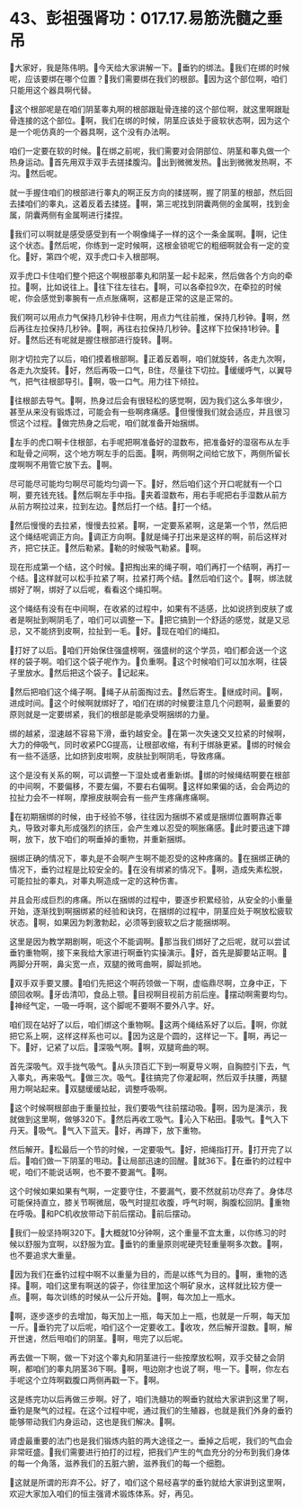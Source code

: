 # 43、彭祖强肾功：017.17.易筋洗髓之垂吊

🎼大家好，我是陈伟明。🎼今天给大家讲解一下。🎼垂钓的绑法。🎼我们在绑的时候呢，应该要绑在哪个位置？🎼我们需要绑在我们的根部。🎼因为这个部位啊，咱们只能用这个器具啊代替。

🎼这个根部呢是在咱们阴茎睾丸啊的根部跟耻骨连接的这个部位啊，就这里啊跟耻骨连接的这个部位。🎼啊，我们在绑的时候，阴茎应该处于疲软状态啊，因为这个是一个呃仿真的一个器具啊，这个没有办法啊。

咱们一定要在软的时候。🎼在绑之前呢，我们需要对会阴部位、阴茎和睾丸做一个热身运动。🎼首先用双手双手去搓揉腹沟。🎼出到微微发热。🎼出到微微发热啊，不沟。🎼然后呢。

就一手握住咱们的根部进行睾丸的啊正反方向的揉搓啊，握了阴茎的根部，然后回去揉咱们的睾丸，这着反着去揉搓。🎼啊，第三呢找到阴囊两侧的金属啊，找到金属，阴囊两侧有金属啊进行揉捏。

🎼我们可以啊就是感受感受到有一个啊像绳子一样的这个一条金属啊。🎼啊，记住这个状态。🎼然后呢，你练到一定时候啊，这根金锁呢它的粗细啊就会有一定的变化。🎼好，第四个呢，双手虎口卡入根部啊。

双手虎口卡住咱们整个把这个啊根部睾丸和阴茎一起卡起来，然后做各个方向的牵拉。🎼啊，比如说往上。🎼往下往左往右。🎼啊，可以各牵拉9次，在牵拉的时候呢，你会感觉到睾腕有一点点胀痛啊，这都是正常的这是正常的。

我们啊可以用点力气保持几秒钟卡住啊，用点力气往前推，保持几秒钟。🎼啊，然后再往左拉保持几秒钟。🎼啊，再往右拉保持几秒钟。🎼这样下拉保持1秒钟。🎼好。🎼然后还有呢就是握住根部进行旋转。🎼啊。

刚才切拉完了以后，咱们摸着根部啊。🎼正着反着啊，咱们就旋转，各走九次啊，各走九次旋转。🎼好，然后再吸一口气，B住，尽量往下切拉。🎼缓缓呼气，以翼导气，把气往根部导引。🎼啊，吸一口气。用力往下倾拉。

🎼往根部去导气。🎼啊，热身过后会有很轻松的感觉啊，因为我们这么多年很少，甚至从来没有锻炼过，可能会有一些啊疼痛感。🎼但慢慢我们就会适应，并且很习惯这个过程。🎼做完热身之后呢，咱们就准备开始捆绑。

🎼左手的虎口啊卡住根部，右手呢把啊准备好的湿数布，把准备好的湿宿布从左手和耻骨之间啊，这个地方啊左手的后面。🎼啊，两侧啊之间给它放下，两侧所留长度啊啊不用管它放下去。🎼啊。

尽可能尽可能均匀啊尽可能均匀调一下。🎼好，然后咱们这个开口呢就有一个口啊，要充钱充钱。🎼然后啊左手中指。🎼夹着湿数布，用右手呢把右手湿数从前方从前方啊拉过来，拉到左边。🎼然后打一个结。🎼打一个结。

🎼然后慢慢的去拉紧，慢慢去拉紧。🎼啊，一定要系紧啊，这是第一个节，然后把这个绳结呢调正方向。🎼调正方向啊。🎼就是绳子打出来是这样的啊，前后这样对齐，把它扶正。🎼然后勒紧。🎼勒的时候吸气勒紧。🎼啊。

现在形成第一个结，这个时候。🎼把掏出来的绳子啊，咱们再打一个结啊，再打一个结。🎼这样就可以松手拉紧了啊，拉紧打两个结。🎼然后咱们这个。🎼啊，绑法就绑好了啊，绑好了以后呢，看看这个绳扣啊。

这个绳结有没有在中间啊，在收紧的过程中，如果有不适感，比如说挤到皮肤了或者是啊扯到啊阴毛了，咱们可以调整一下。🎼把它搞到一个舒适的感觉，就是又忌忌，又不能挤到皮啊，拉扯到一毛。🎼好。🎼现在咱们的绳扣。

🎼打好了以后。🎼咱们开始保住强盛榜啊，强盛树的这个学员，咱们都会送一个这样的袋子啊。咱们这个袋子呢作为。🎼负重啊。🎼这个时候咱们可以加水啊，往袋子里放水。🎼然后把这个袋子。🎼记起来。

🎼然后把咱们这个绳子啊。🎼绳子从前面掏过去。🎼然后寄生。🎼继成时间。🎼啊，进成时间。🎼这个时候啊就绑好了，咱们在绑的时候要注意几个问题啊，最重要的原则就是一定要绑紧，我们的根部是能承受啊捆绑的力量。

绑的越紧，湿速越不容易下滑，垂钓越安全。🎼在第一次失速交叉拉紧的时候啊，大力的伸吸气，同时收紧PCG提高，让根部收缩，有利于绑脉更紧。🎼绑的时候会有一些不适感，比如挤到皮啦啊，皮肤扯到啊阴毛，导致疼痛。

这个是没有关系的啊，可以调整一下湿处或者重新绑。🎼绑的时候绳结啊要在根部的中间啊，不要偏移，不要左偏，不要右右偏啊。🎼这样如果偏的话，会会两边的拉扯力会不一样啊，摩擦皮肤啊会有一些产生疼痛疼痛啊。

🎼在初期捆绑的时候，由于经验不够，往往因为捆绑不紧或是捆绑位置啊靠近睾丸，导致对睾丸形成强烈的挤压，会产生难以忍受的啊胀痛感。🎼此时要迅速下蹲啊，放下，放下咱们的啊垂掉的重物，并重新捆绑。

捆绑正确的情况下，睾丸是不会啊产生啊不能忍受的这种疼痛的。🎼在捆绑正确的情况下，垂钓过程是比较安全的。🎼在没有绑紧的情况下。🎼啊，造成失素松脱，可能拉扯的睾丸，对睾丸啊造成一定的这种伤害。

并且会形成巨烈的疼痛。所以在捆绑的过程中，要逐步积累经验，从安全的小重量开始，逐渐找到啊捆绑紧的经验和诀窍，在捆绑的过程中，阴茎应处于啊放松疲软状态。🎼啊，如果因为刺激勃起，必须等到疲软之后才能捆绑啊。

这里是因为教学期剧啊，呃这个不能调啊。🎼那当我们绑好了之后呢，就可以尝试垂钓重物啊，接下来我给大家进行啊垂钓实操演示。🎼好，首先是脚要站正啊。🎼两脚分开啊，鼻尖宽一点，双腿的微弯曲啊，脚趾抓地。

🎼双手双手要叉腰。🎼咱们先把这个啊药领做一下啊，虚临鼎尽啊，立身中正，下颌回收啊。🎼牙齿清叩，食品上颚。🎼目视啊目视前方前后座。🎼摆动啊需要均匀。🎼神经气定，一吸一呼啊，这个脚呢不要啊不要外八字。好。

咱们现在站好了以后，咱们绑这个重物啊。🎼这两个绳结系好了以后。🎼啊，你就把它系上啊，这样这样系也可以。🎼因为这是个圆的，这样记一下。🎼啊，再记一下。🎼好，记紧了以后。🎼深吸气啊。🎼啊，双腿弯曲的啊。

首先深吸气。双手拢气吸气。🎼从头顶百汇下到一啊夏导义啊，自胸腔引下去，气入睾丸，再来吸气。🎼做三次。吸气。🎼往搞完了你灌起啊，然后双手扶腰，两腿用力啊站起来。🎼双腿缓缓站起，调整呼吸啊。

🎼这个时候啊根部由于重量拉扯，我们要吸气往前摆动吸。🎼啊，因为是演示，我就做到这里啊，做够320下。🎼然后再收工吸气。🎼沁入下粘田。🎼吸气。🎼气入下丹天。🎼吸气。🎼气入下蓝天。🎼好，再蹲下，放下重物。

然后解开。🎼松最后一个节的时候，一定要吸气。🎼好，把绳指打开。🎼打开完了以后。🎼咱们做一下阴茎的甩动。🎼让局部迅速的回醒。🎼就36下。🎼在垂钓的过程中呢，咱们不能说话啊，也不要不要漏气。🎼啊。

这个时候如果如果有气啊，一定要守住，不要漏气，要不然就前功尽弃了。身体尽可能保持直立，膝关节啊微屈，吸气时提肛收腹，呼气时啊，胸腹松回阴。🎼重物在呼吸。🎼和PC机收放带动下前后摆动。🎼前后摆动。

🎼我们一般坚持啊320下。🎼大概就10分钟啊，这个重量不宜太重，以你练习的时候以舒服为宜啊，以舒服为宜。🎼垂钓的重量原则呢硬壳轻重量啊多次数。🎼啊，也不要追求大重量。

🎼因为我们在垂钓过程中啊不以重量为目的，而是以练气为目的。🎼啊，重物的选择。🎼啊，咱们这里有啊送的袋子，你往里加这个啊矿泉水，这样就比较方便一点。🎼啊，每次训练的时候从一公斤开始。🎼啊，每次加上一瓶水。

🎼啊，逐步逐步的去增加，每天加上一瓶，每天加上一瓶，也就是一斤啊，每天加一斤。🎼垂钓完了以后呢，咱们这个一定要收工。🎼收攻，然后解开湿数。🎼啊，解开世速，然后甩咱们的阴茎。🎼啊，甩完了以后呢。

再去做一下啊，做一下对这个睾丸和阴茎进行一些按摩放松啊，双手交替之会阴啊，都咱们的睾丸阴茎36下啊。🎼啊，甩边刚才也说了啊，甩一下。🎼啊，你左右手呢这个立阵啊戳腹口两侧再戳一下。🎼啊。

这是练完功以后再做三步啊。好了，咱们洗髓功的啊垂钓就给大家讲到这里了啊，垂钓是聚气的过程。在这个过程中呢，通过我们的生殖器，也就是我们外身的垂钓能够带动我们内身运动，这也是我们解决。🎼啊。

肾虚最重要的法门也是我们锻炼内脏的两大途径之一。垂掉之后呢，我们的气血会非常旺盛。🎼我们需要进行拍打的过程，把我们产生的气血充分的分布到我们身体的每一个角落，滋养我们的五脏六腑，滋养我们的每一个细胞。

🎼这就是所谓的形弃不公。好了，咱们这个易经喜学的垂钓就给大家讲到这里啊，欢迎大家加入咱们的恒主强肾术锻炼体系。好，再见。

